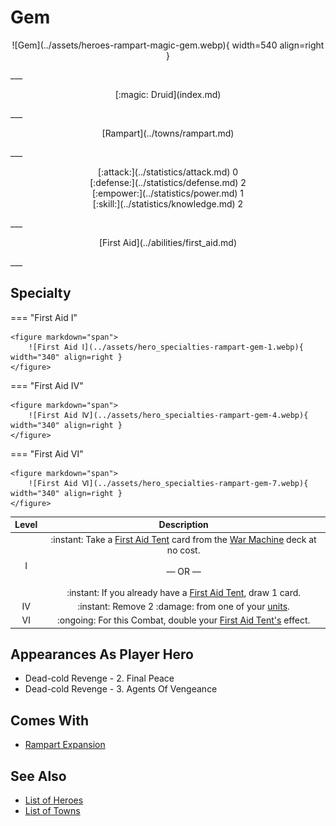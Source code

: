 # Gem

<p style="text-align: center;" markdown>![Gem](../assets/heroes-rampart-magic-gem.webp){ width=540 align=right }</p>
___
<p style="text-align: center;" markdown>[:magic: Druid](index.md)</p>
___
<p style="text-align: center;" markdown>[Rampart](../towns/rampart.md)</p>
___

<p style="text-align: center;" markdown>[:attack:](../statistics/attack.md)&nbsp;0</br>[:defense:](../statistics/defense.md)&nbsp;2</br>[:empower:](../statistics/power.md)&nbsp;1</br>[:skill:](../statistics/knowledge.md)&nbsp;2</p>
___
<p style="text-align: center;" markdown>[First Aid](../abilities/first_aid.md)</p>
___

## Specialty

=== "First Aid Ⅰ"

    <figure markdown="span">
        ![First Aid Ⅰ](../assets/hero_specialties-rampart-gem-1.webp){ width="340" align=right }
    </figure>

=== "First Aid Ⅳ"

    <figure markdown="span">
        ![First Aid Ⅳ](../assets/hero_specialties-rampart-gem-4.webp){ width="340" align=right }
    </figure>

=== "First Aid Ⅵ"

    <figure markdown="span">
        ![First Aid Ⅵ](../assets/hero_specialties-rampart-gem-7.webp){ width="340" align=right }
    </figure>


| Level | Description |
| :---: | :---: |
| Ⅰ | :instant: Take a [First Aid Tent](../war_machines/first_aid_tent.md) card from the [War Machine](../war_machines/index.md) deck at no cost.<br><br>— OR —<br><br>:instant: If you already have a [First Aid Tent](../war_machines/first_aid_tent.md), draw 1 card. |
| Ⅳ | :instant: Remove 2 :damage: from one of your [units](../units/index.md). |
| Ⅵ | :ongoing: For this Combat, double your [First Aid Tent's](../war_machines/first_aid_tent.md) effect. |


## Appearances As Player Hero

- Dead-cold Revenge - 2. Final Peace
- Dead-cold Revenge - 3. Agents Of Vengeance


## Comes With

- [Rampart Expansion](../content/rampart_expansion.md)


## See Also

- [List of Heroes](index.md)
- [List of Towns](../towns/index.md)

